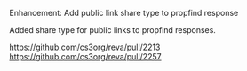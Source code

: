 Enhancement:  Add public link share type to propfind response

Added share type for public links to propfind responses.

https://github.com/cs3org/reva/pull/2213
https://github.com/cs3org/reva/pull/2257

